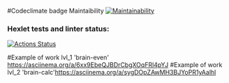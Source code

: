 #Codeclimate badge Maintaibility
[![Maintainability](https://api.codeclimate.com/v1/badges/99c9f484909914e36ba5/maintainability)](https://codeclimate.com/github/remeenemee/python-project-49/maintainability)

### Hexlet tests and linter status:
[![Actions Status](https://github.com/remeenemee/python-project-49/actions/workflows/hexlet-check.yml/badge.svg)](https://github.com/remeenemee/python-project-49/actions)

#Example of work lvl_1 'brain-even'  https://asciinema.org/a/6xx9EbeQJBDrCbgXOqFRl4pYJ
#Example of work lvl_2 'brain-calc'https://asciinema.org/a/sygDOpZAwMH3BJYoPR1yAalhl


